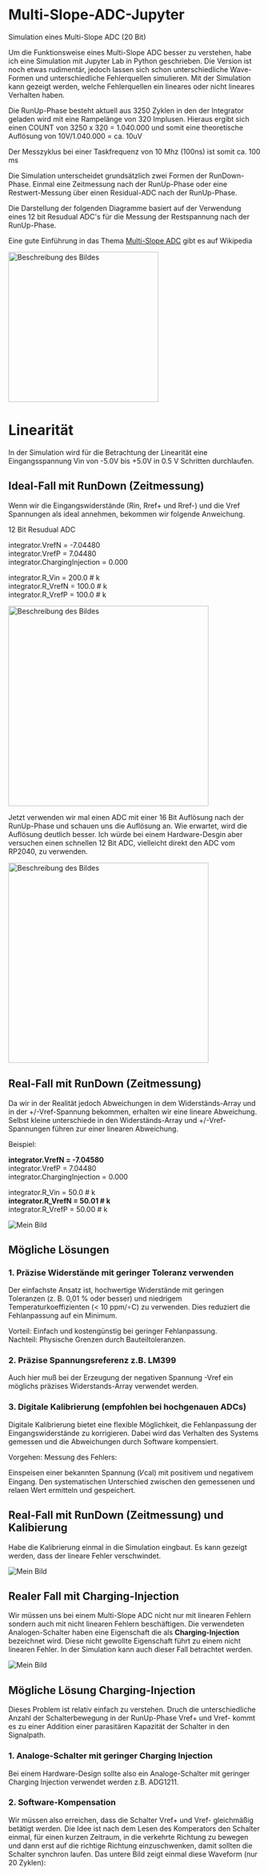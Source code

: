 # Multi-Slope-ADC-Jupyter
Simulation eines Multi-Slope ADC (20 Bit)

Um die Funktionsweise eines Multi-Slope ADC besser zu verstehen, habe ich eine Simulation mit Jupyter Lab in Python geschrieben. 
Die Version ist noch etwas rudimentär, jedoch lassen sich schon unterschiedliche Wave-Formen und unterschiedliche Fehlerquellen simulieren. 
Mit der Simulation kann gezeigt werden, welche Fehlerquellen ein lineares oder nicht lineares Verhalten haben.

Die RunUp-Phase besteht aktuell aus 3250 Zyklen in den der Integrator geladen wird mit eine Rampelänge von 320 Implusen. Hieraus ergibt sich einen COUNT von 3250 x 320 = 1.040.000 und somit eine theoretische Auflösung von 10V/1.040.000 = ca. 10uV

Der Messzyklus bei einer Taskfrequenz von 10 Mhz (100ns) ist somit ca. 100 ms

Die Simulation unterscheidet grundsätzlich zwei Formen der RunDown-Phase. Einmal eine Zeitmessung nach der RunUp-Phase oder eine Restwert-Messung über einen Residual-ADC nach der RunUp-Phase.

Die Darstellung der folgenden Diagramme basiert auf der Verwendung eines 12 bit Resudual ADC's für die Messung der Restspannung nach der RunUp-Phase.

Eine gute Einführung in das Thema [Multi-Slope ADC](https://en.wikipedia.org/wiki/Integrating_ADC) gibt es auf Wikipedia


<img src="doc/images/Integrator.png" alt="Beschreibung des Bildes" style="height:300px; width:auto;">


# Linearität
In der Simulation wird für die Betrachtung der Linearität eine Eingangsspannung Vin von -5.0V bis +5.0V in 0.5 V Schritten durchlaufen.




## Ideal-Fall mit RunDown (Zeitmessung)
Wenn wir die Eingangswiderstände (Rin, Rref+ und Rref-) und die Vref Spannungen als ideal annehmen, bekommen wir folgende Anweichung. 

12 Bit Resudual ADC

integrator.VrefN = -7.04480 <br>
integrator.VrefP = 7.04480 <br>
integrator.ChargingInjection = 0.000 <br>

integrator.R_Vin   = 200.0 # k <br>
integrator.R_VrefN = 100.0 # k <br>
integrator.R_VrefP = 100.0 # k <br>


<img src="doc/images/Abweichung_RunDown_Ideal.png" alt="Beschreibung des Bildes" style="height:400px; width:auto;">

Jetzt verwenden wir mal einen ADC mit einer 16 Bit Auflösung nach der RunUp-Phase und schauen uns die Auflösung an. Wie erwartet, wird die Auflösung deutlich besser. Ich würde bei einem Hardware-Desgin aber versuchen einen schnellen 12 Bit ADC, vielleicht direkt den ADC vom RP2040, zu verwenden.

<img src="doc/images/Abweichung_RunDown_Ideal_16.png" alt="Beschreibung des Bildes" style="height:400px; width:auto;">

## Real-Fall mit RunDown (Zeitmessung)
Da wir in der Realität jedoch Abweichungen in dem Widerständs-Array und in der +/-Vref-Spannung bekommen, erhalten wir eine lineare Abweichung. Selbst kleine unterschiede in den Widerständs-Array und +/-Vref-Spannungen führen zur einer linearen Abweichung.

Beispiel:

**integrator.VrefN = -7.04580** <br>
integrator.VrefP = 7.04480 <br>
integrator.ChargingInjection = 0.000 <br>

integrator.R_Vin   = 50.0 # k <br>
**integrator.R_VrefN = 50.01 # k** <br>
integrator.R_VrefP = 50.00 # k <br>

![Mein Bild](doc/images/Abweichung_RunDown_real.png)

## Mögliche Lösungen 
### 1. Präzise Widerstände mit geringer Toleranz verwenden

Der einfachste Ansatz ist, hochwertige Widerstände mit geringen Toleranzen (z. B. 0,01 % oder besser) und niedrigem Temperaturkoeffizienten (< 10 ppm/∘C) zu verwenden. Dies reduziert die Fehlanpassung auf ein Minimum.

Vorteil: Einfach und kostengünstig bei geringer Fehlanpassung. <br>
Nachteil: Physische Grenzen durch Bauteiltoleranzen. <br>

### 2. Präzise Spannungsreferenz z.B. LM399

Auch hier muß bei der Erzeugung der negativen Spannung -Vref ein möglichs präzises Widerstands-Array verwendet werden.

### 3. Digitale Kalibrierung (empfohlen bei hochgenauen ADCs)

Digitale Kalibrierung bietet eine flexible Möglichkeit, die Fehlanpassung der Eingangswiderstände zu korrigieren. Dabei wird das Verhalten des Systems gemessen und die Abweichungen durch Software kompensiert.

Vorgehen:
Messung des Fehlers:

Einspeisen einer bekannten Spannung (𝑉cal) mit positivem und negativem Eingang.
Den systematischen Unterschied zwischen den gemessenen und relaen Wert ermitteln und gespeichert.

## Real-Fall mit RunDown (Zeitmessung) und Kalibierung

Habe die Kalibrierung einmal in die Simulation eingbaut. Es kann gezeigt werden, dass der lineare Fehler verschwindet.

![Mein Bild](doc/images/Abweichung_RunDown_Real_mit_Kalibrierung.png)

## Realer Fall mit Charging-Injection

Wir müssen uns bei einem Multi-Slope ADC nicht nur mit linearen Fehlern sondern auch mit nicht linearen Fehlern beschäftigen. Die verwendeten Analogen-Schalter haben eine Eigenschaft die als **Charging-Injection** bezeichnet wird. Diese nicht gewollte Eigenschaft führt zu einem nicht linearen Fehler. In der Simulation kann auch dieser Fall betrachtet werden.


![Mein Bild](doc/images/Abweichung_RunDown_Charing_Injection.png)

## Mögliche Lösung Charging-Injection

Dieses Problem ist relativ einfach zu verstehen. Druch die unterschiedliche Anzahl der Schalterbewegung in der RunUp-Phase Vref+ und Vref- kommt es zu einer Addition einer parasitären Kapazität der Schalter in den Signalpath. 

### 1. Analoge-Schalter mit geringer Charging Injection
Bei einem Hardware-Design sollte also ein Analoge-Schalter mit geringer Charging Injection verwendet werden z.B. ADG1211.


### 2. Software-Kompensation
Wir müssen also erreichen, dass die Schalter Vref+ und Vref- gleichmäßig betätigt werden. 
Die Idee ist nach dem Lesen des Komperators den Schalter einmal, für einen kurzen Zeitraum, in die verkehrte Richtung zu bewegen und dann erst auf die richtige Richtung einzuschwenken, damit sollten die Schalter synchron laufen.
Das untere Bild zeigt einmal diese Waveform (nur 20 Zyklen):




